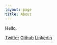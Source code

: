 ```yaml
---
layout: page
title: About
---
```


Hello.

[Twitter](https://twitter.com/A_l_dan)
[Github](https://github.com/A-I-dan)
[Linkedin](https://www.linkedin.com/in/aidan-wilson-710314174/)
